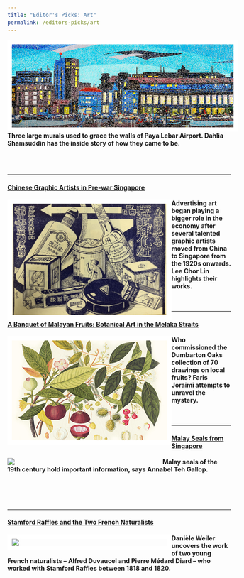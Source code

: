 ```yaml
---
title: "Editor's Picks: Art"
permalink: /editors-picks/art
---
```

 <p><b><a style="text-decoration: none" href="https://biblioasia.nlb.gov.sg/vol-17/issue-2/jul-sep-2021/murals">

<img style="float:left; width:500px; height:auto;  border:10px solid #FFFFFF" src="/images/vol-17-issue-2/murals/Mural_Main2.jpg"> <style>
.responsive {max-width: 100%  height: auto;} </style> </a></b></p><p class="normal narrow"><b><a style="text-decoration: none" href="https://biblioasia.nlb.gov.sg/vol-17/issue-2/jul-sep-2021/murals"> Three large murals used to grace the walls of Paya Lebar Airport. Dahlia Shamsuddin has the inside story of how they came to be. </a></b></p><b><a style="text-decoration: none" href="https://biblioasia.nlb.gov.sg/vol-17/issue-2/jul-sep-2021/murals">
<br>
<br>
<hr>

#### [Chinese Graphic Artists in Pre-war Singapore](https://biblioasia.nlb.gov.sg/vol-17/issue-2/jul-sep-2021/chinese-artists)<br>
<img style="float:left; width:350px; height:auto; border:10px solid #FFFFFF" src="/images/vol-17-issue-2/chinesegraphic/ChineseGraphic_Main.jpg"> Advertising art began playing a bigger role in the economy after several talented graphic artists moved from China to Singapore from the 1920s onwards. Lee Chor Lin highlights their works.
<br>
<br>
<br>
<hr>

#### [A Banquet of Malayan Fruits: Botanical Art in the Melaka Straits](https://biblioasia.nlb.gov.sg/vol-17/issue-1/apr-jun-2021/malayan-fruits)
<img style="float:left; width:350px; height:auto; border:10px solid #FFFFFF" src="/images/Vol-17-issue-1/malayan-fruits/mangosteens.jpg">Who commissioned the Dumbarton Oaks collection of 70 drawings on local fruits? Faris Joraimi attempts to unravel the mystery.<br>
<br>
<br>
<hr>

#### [Malay Seals from Singapore](https://biblioasia.nlb.gov.sg/vol-16/issue-1/apr-jun-2020/malay-seals)

<img style="float:left; width:350px; height:auto;" src="/images/Vol-16-issue-1/malay-seals/sultan-ali.png">	Malay seals of the 19th century hold important information, says Annabel Teh Gallop.<br>
<br>										
<br>
<br>
 <hr>																																																											
				
#### [Stamford Raffles and the Two French Naturalists](https://biblioasia.nlb.gov.sg/vol-16/issue-2/jul-sep-2020/raffles)
<img style="float:left; width:350px; height:auto; border:10px solid #FFFFFF" src="/images/Vol-16-issue-2/raffles/storkk.jpg">Danièle Weiler uncovers the work of two young French naturalists – Alfred Duvaucel and Pierre Médard Diard – who worked with Stamford Raffles between 1818 and 1820.</a></b>